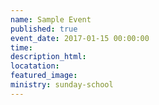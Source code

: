```yaml
---
name: Sample Event
published: true
event_date: 2017-01-15 00:00:00
time:
description_html:
locatation:
featured_image:
ministry: sunday-school
---
```



